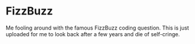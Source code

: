 # FizzBuzz
Me fooling around with the famous FizzBuzz coding question.
This is just uploaded for me to look back after a few years and die of self-cringe.

